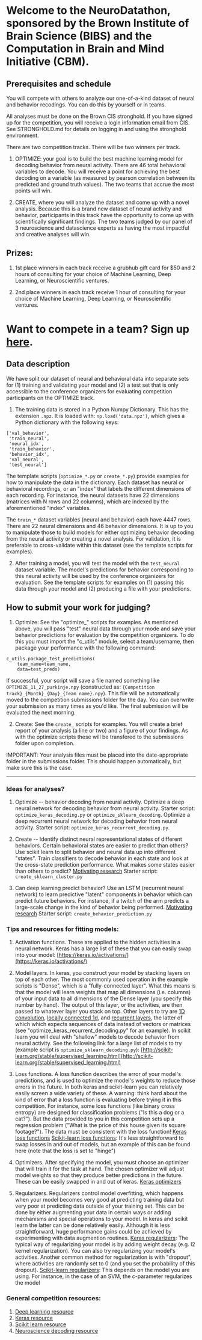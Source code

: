 # Welcome to the NeuroDatathon, sponsored by the Brown Institute of Brain Science (BIBS) and the Computation in Brain and Mind Initiative (CBM).

## Prerequisites and schedule
You will compete with others to analyze our one-of-a-kind dataset of neural and behavior recodings. You can do this by yourself or in teams.

All analyses must be done on the Brown CIS stronghold. If you have signed up for the competition, you will receive a login information email from CIS. See STRONGHOLD.md for details on logging in and using the stronghold environment.

There are two competition tracks. There will be two winners per track.

1. OPTIMIZE: your goal is to build the best machine learning model for decoding behavior from neural activity. There are 46 total behavioral variables to decode. You will receive a point for achieving the best decoding on a variable (as measured by pearson correlation between its predicted and ground truth values). The two teams that accrue the most points will win. 


2. CREATE, where you will analyze the dataset and come up with a novel analysis. Because this is a brand new dataset of neural activity and behavior, participants in this track have the opportunity to come up with scientifically significant findings. The two teams judged by our panel of 3 neuroscience and datascience experts as having the most impactful and creative analyses will win.

## Prizes:
1. 1st place winners in each track receive a grubhub gift card for $50 and 2 hours of consulting for your choice of Machine Learning, Deep Learning, or Neuroscientific ventures.

2. 2nd place winners in each track receive 1 hour of consulting for your choice of Machine Learning, Deep Learning, or Neuroscientific ventures.

# Want to compete in a team? Sign up [here](https://goo.gl/forms/lha7ENCEBRN7OvYa2).

## Data description
We have split our dataset of neural and behavioral data into separate sets for (1) training and validating your model and (2) a test set that is only accessible to the conference organizers for evaluating competition participants on the OPTIMIZE track.
    
1. The training data is stored in a Python Numpy Dictionary. This has the extension `.npz`. It is loaded with: `np.load('data.npz')`, which gives a Python dictionary with the following keys: 
```
['val_behavior',
 'train_neural',
 'neural_idx',
 'train_behavior',
 'behavior_idx',
 'val_neural',
 'test_neural']
 ```
 The template scripts (`optimize_*.py` or `create_*.py`) provide examples for how to manipulate the data in the dictionary. Each dataset has neural or behavioral recordings, or an "index" that labels the different dimensions of each recording. For instance, the neural datasets have 22 dimensions (matrices with N rows and 22 columns), which are indexed by the aforementioned "index" variables.

 The `train_*` dataset variables (neural and behavior) each have 4447 rows. There are 22 neural dimensions and 46 behavior dimensions. It is up to you to manipulate those to build models for either optimizing behavior decoding from the neural activity or creating a novel analysis. For validation, it is preferable to cross-validate within this dataset (see the template scripts for examples).

2. After training a model, you will test the model with the `test_neural` dataset variable. The model's predictions for behavior corresponding to this neural activity will be used by the conference organizers for evaluation. See the template scripts for examples on (1) passing this data through your model and (2) producing a file with your predictions.

##  How to submit your work for judging?
1. Optimize:
See the "optimize_" scripts for examples. As mentioned above, you will pass "test" neural data through your mode  and save your behavior predictions for evaluation by the competition organizers. To do this you must import the "c_utils" module, select a team/username, then package your performance with the following command:
```
c_utils.package_test_predictions(
    team_name=team_name,
    data=test_preds)
```
If successful, your script will save a file named something like `OPTIMIZE_11_27_purkinje.npy` (constructed as: `{Competition track}_{Month}_{Day}_{Team name}.npy`). This file will be automatically moved to the competition submissions folder for the day. You can overwrite your submission as many times as you'd like. The final submission will be evaluated the next morning. 

2. Create:
See the `create_` scripts for examples. You will create a brief report of your analysis (a line or two) and a figure of your findings. As with the optimize scripts these will be transfered to the submissions folder upon completion.

IMPORTANT: Your analysis files must be placed into the date-appropriate folder in the submissions folder. This should happen automatically, but make sure this is the case.

--------

###  Ideas for analyses?
1. Optimize -- behavior decoding from neural activity.
Optimize a deep neural network for decoding behavior from neural activity.
    Starter script: `optimize_keras_decoding.py` or `optimize_sklearn_decoding`.
Optimize a deep recurrent neural network for decoding behavior from neural activity.
    Starter script: `optimize_keras_recurrent_decoding.py`.

2. Create -- Identify distinct neural representational states of different behaviors.
Certain behavioral states are easier to predict than others? 
Use scikit learn to split behavior and neural data up into different "states".
Train classifiers to decode behavior in each state and look at the cross-state prediction performance. What makes some states easier than others to predict?
[Motivating research](https://www.nature.com/articles/nature11129)
    Starter script: `create_sklearn_cluster.py`

3. Can deep learning predict behavior?
Use an LSTM (recurrent neural network) to learn predictive "latent" components in behavior which can predict future behaviors. For instance, if a twitch of the arm predicts a large-scale change in the kind of behavior being performed. 
[Motivating research](http://datta.hms.harvard.edu/documents/mmc13.pdf)
    Starter script: `create_behavior_prediction.py`

###  Tips and resources for fitting models:
1. Activation functions.
These are applied to the hidden activities in a neural network. Keras has a large list of these that you can easily swap into your model: [https://keras.io/activations/](https://keras.io/activations/)

2. Model layers.
In keras, you construct your model by stacking layers on top of each other. The most commonly used operation in the example scripts is "Dense", which is a "fully-connected layer". What this means is that the model will learn weights that map all dimensions (i.e. columns) of your input data to all dimensions of the Dense layer (you specify this number by hand). The output of this layer, or the activities, are then passed to whatever layer you stack on top.
Other layers to try are [1D convolution](https://keras.io/layers/convolutional/), [locally connected 1d](https://keras.io/layers/local/), and [recurrent layers](https://keras.io/layers/recurrent/), the latter of which which expects sequences of data instead of vectors or matrices (see "optimize_keras_recurrent_decoding.py" for an example).
In scikit learn you will deal with "shallow" models to decode behavior from neural activity. See the following link for a large list of models to try (example script is `optimize_sklearn_decoding.py`): [http://scikit-learn.org/stable/supervised_learning.html](http://scikit-learn.org/stable/supervised_learning.html)

3. Loss functions.
A loss function describes the error of your model's predictions, and is used to optimize the model's weights to reduce those errors in the future. In both keras and scikit-learn you can relatively easily screen a wide variety of these. A warning: think hard about the kind of error that a loss function is evaluating before trying it in this competition. For instance, some loss functions (like binary cross entropy) are designed for classification problems ("Is this a dog or a cat?"). But the data provided to you in this competition sets up a regression problem ("What is the price of this house given its square footage?"). The data must be consistent with the loss function!
[Keras loss functions](https://keras.io/losses/)
[Scikit-learn loss functions](http://scikit-learn.org/stable/modules/sgd.html): It's less straightforward to swap losses in and out of models, but an example of this can be found here (note that the loss is set to "hinge")

4. Optimizers.
After specifying the model, you must choose an optimizer that will train it for the task at hand. The chosen optimizer will adjust model weights so that they produce better predictions in the future. These can be easily swapped in and out of keras.
[Keras optimizers](https://keras.io/optimizers/)

5. Regularizers.
Regularizers control model overfitting, which happens when your model becomes very good at predicting training data but very poor at predicting data outside of your training set. This can be done by either augmenting your data in certain ways or adding mechanisms and special operations to your model. In keras and scikit learn the latter can be done relatively easily. Although it is less straightforward, huge performance gains could be achieved by experimenting with data augmention routines.
[Keras regularizers](https://keras.io/regularizers/): The typical way of regularizing your model is by adding weight decay (e.g. l2 kernel regularization). You can also try regularizing your model's activities. Another common method for regularization is with "dropout", where activities are randomly set to 0 (and you set the probability of this dropout).
[Scikit-learn regularizers](http://scikit-learn.org/stable/auto_examples/svm/plot_svm_scale_c.html): This depends on the model you are using. For instance, in the case of an SVM, the c-parameter regularizes the model 

### General competition resources:
1. [Deep learning resource](http://cs231n.stanford.edu/)
2. [Keras resource](https://keras.io/getting-started/sequential-model-guide/)
3. [Scikit learn resource](http://scikit-learn.org/stable/tutorial/statistical_inference/index.html)
4. [Neuroscience decoding resource](https://arxiv.org/pdf/1708.00909.pdf)

